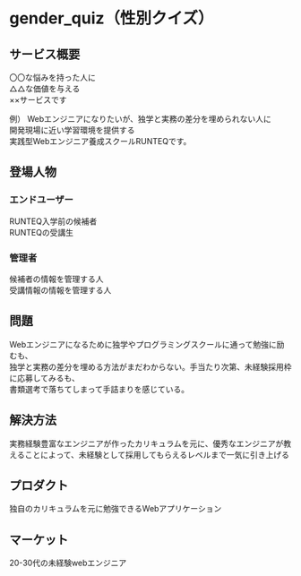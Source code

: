 # gender_quiz（性別クイズ）

## サービス概要
〇〇な悩みを持った人に  
△△な価値を与える  
××サービスです

例）
Webエンジニアになりたいが、独学と実務の差分を埋められない人に  
開発現場に近い学習環境を提供する  
実践型Webエンジニア養成スクールRUNTEQです。

## 登場人物
### エンドユーザー
RUNTEQ入学前の候補者  
RUNTEQの受講生
### 管理者
候補者の情報を管理する人  
受講情報の情報を管理する人

## 問題
Webエンジニアになるために独学やプログラミングスクールに通って勉強に励むも、  
独学と実務の差分を埋める方法がまだわからない。手当たり次第、未経験採用枠に応募してみるも、  
書類選考で落ちてしまって手詰まりを感じている。

## 解決方法
実務経験豊富なエンジニアが作ったカリキュラムを元に、優秀なエンジニアが教えることによって、未経験として採用してもらえるレベルまで一気に引き上げる

## プロダクト
独自のカリキュラムを元に勉強できるWebアプリケーション

## マーケット
20-30代の未経験webエンジニア